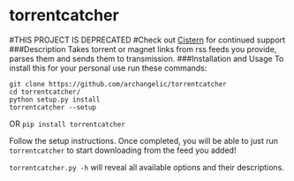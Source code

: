 torrentcatcher
===========
#THIS PROJECT IS DEPRECATED
#Check out [Cistern](https://archangelic.github.io/cistern) for continued support
###Description
Takes torrent or magnet links from rss feeds you provide, parses them and sends them to transmission.
###Installation and Usage
To install this for your personal use run these commands:
```
git clone https://github.com/archangelic/torrentcatcher
cd torrentcatcher/
python setup.py install
torrentcatcher --setup
```
OR
`pip install torrentcatcher`

Follow the setup instructions. Once completed, you will be able to just run `torrentcatcher` to start downloading from the feed you added!

`torrentcatcher.py -h` will reveal all available options and their descriptions.
